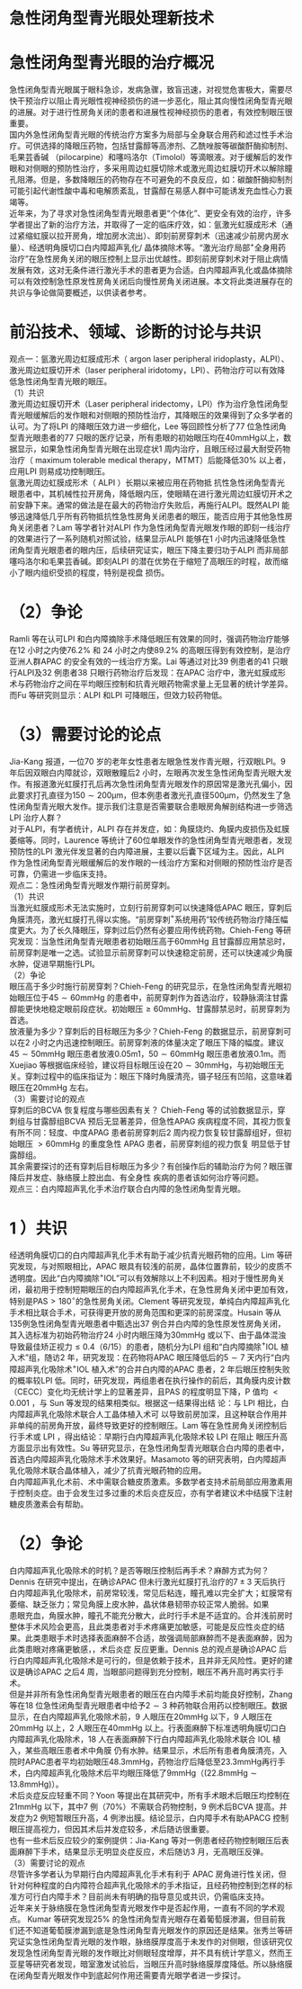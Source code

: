 # 急性闭角型青光眼处理新技术  
#  急性闭角型青光眼的治疗概况  
急性闭角型青光眼属于眼科急诊，发病急骤，致盲迅速，对视觉危害极大，需要尽快干预治疗以阻止青光眼性视神经损伤的进一步恶化，阻止其向慢性闭角型青光眼的进展。对于进行性房角关闭的患者和进展性视神经损伤的患者，有效控制眼压很重要。  
国内外急性闭角型青光眼的传统治疗方案多为局部与全身联合用药和滤过性手术治疗。可供选择的降眼压药物，包括甘露醇等高渗剂、乙酰唑胺等碳酸酐酶抑制剂、毛果芸香碱 （pilocarpine）和噻吗洛尔（Timolol）等滴眼液。对于缓解后的发作眼和对侧眼的预防性治疗，多采用周边虹膜切除术或激光周边虹膜切开术以解除瞳孔阻滞。但是，多数降眼压的药物存在不可避免的不良反应，如：碳酸酐酶抑制剂可能引起代谢性酸中毒和电解质紊乱，甘露醇在易感人群中可能诱发充血性心力衰竭等。  
近年来，为了寻求对急性闭角型青光眼患者更“个体化”、更安全有效的治疗，许多学者提出了新的治疗方法，并取得了一定的临床疗效，如：氩激光虹膜成形术（通过紧缩虹膜以拉开房角，增加房水流出）、即刻前房穿刺术（迅速减少前房内房水量）、经透明角膜切口白内障超声乳化/ 晶体摘除术等。“激光治疗局部$^+$全身用药治疗”在急性房角关闭的眼压控制上显示出优越性。即刻前房穿刺术对于阻止病情发展有效，这对无条件进行激光手术的患者更为合适。白内障超声乳化或晶体摘除可以有效控制急性原发性房角关闭后向慢性房角关闭进展。本文将此类进展存在的共识与争论做简要概述，以供读者参考。  
#  前沿技术、领域、诊断的讨论与共识  
观点一：氩激光周边虹膜成形术（ argon laser peripheral  iridoplasty，ALPI）、激光周边虹膜切开术（laser peripheral iridotomy，LPI）、药物治疗可以有效降低急性闭角型青光眼的眼压。  
（1）共识  
激光周边虹膜切开术（Laser peripheral iridectomy，LPI）作为治疗急性闭角型青光眼缓解后的发作眼和对侧眼的预防性治疗，其降眼压的效果得到了众多学者的认可。为了将LPI 的降眼压效力进一步细化，Lee 等回顾性分析了77 位急性闭角型青光眼患者的77 只眼的医疗记录，所有患眼的初始眼压均在$40\mathrm{mmHg}$以上，数据显示，如果急性闭角型青光眼在出现症状1 周内治疗，且眼压经过最大耐受药物治疗（ maximum tolerable medical  therapy，MTMT）后能降低$30\%$ 以上者，应用LPI 则易成功控制眼压。  
氩激光周边虹膜成形术（ ALPI ）长期以来被应用在药物抵 抗性急性闭角型青光眼患者中，其机械性拉开房角，降低眼内压，使眼睛在进行激光周边虹膜切开术之前安静下来。通常的做法是在最大的药物治疗失败后，再施行ALPI。既然ALPI 能够迅速降低几乎所有药物抵抗性急性房角关闭患者的眼压，能否应用于其他急性房角关闭患者？Lam 等学者针对ALPI 作为急性闭角型青光眼发作眼的即刻一线治疗的效果进行了一系列随机对照试验，结果显示ALPI 能够在1 小时内迅速降低急性闭角型青光眼患者的眼内压，后续研究证实，眼压下降主要归功于ALPI 而非局部噻吗洛尔和毛果芸香碱。即刻ALPI 的潜在优势在于缩短了高眼压的时程，故而缩小了眼内组织受损的程度，特别是视盘 损伤。  
# （2）争论  
Ramli 等在认可LPI 和白内障摘除手术降低眼压有效果的同时，强调药物治疗能够在12 小时之内使$76.2\%$ 和 24 小时之内使$89.2\%$ 的高眼压得到有效控制，是治疗亚洲人群APAC 的安全有效的一线治疗方案。Lai 等通过对比39 例患者的41 只眼行ALPI及32 例患者38 只眼行药物治疗后发现：在APAC 治疗中，激光虹膜成形术与药物治疗之间在平均眼压控制和抗青光眼药物需求量上无显著的统计学差异。而Fu 等研究则显示：ALPI 和LPI 可降眼压，但效力较药物低。  
# （3）需要讨论的论点  
Jia-Kang 报道，一位70 岁的老年女性患者左眼急性发作青光眼，行双眼LPI。9 年后因双眼白内障就诊，双眼散瞳后2 小时，左眼再次发生急性闭角型青光眼大发作。有报道激光虹膜打孔后再次急性闭角型青光眼发作的原因常是激光孔偏小，因此要求打孔直径为$150\sim200\upmu\mathrm{m}$，但本例患者激光孔直径$500\upmu\mathrm{m}$，仍然发生了急性闭角型青光眼大发作。提示我们注意是否需要联合患眼房角解剖结构进一步筛选LPI 治疗人群？  
对于ALPI，有学者统计，ALPI 存在并发症，如：角膜烧灼、角膜内皮损伤及虹膜萎缩等。同时，Laurence 等统计了60位单眼发作的急性闭角型青光眼患者，发现预防性的LPI 激光伴发显著的白内障进展，主要以后囊下区域为主。因此，ALPI 作为急性闭角型青光眼缓解后的发作眼的一线治疗方案和对侧眼的预防性治疗是否可靠，仍需进一步临床支持。  
观点二：急性闭角型青光眼发作期行前房穿刺。  
（1）共识  
当激光虹膜成形术无法实施时，立刻行前房穿刺可以快速降低APAC 眼压，穿刺后角膜清亮，激光虹膜打孔得以实施。“前房穿刺$^+$系统用药”较传统药物治疗降压幅度更大。为了长久降眼压，穿刺过后仍然有必要应用传统药物。Chieh-Feng 等研究发现：当急性闭角型青光眼患者初始眼压高于$60\mathrm{mmHg}$ 且甘露醇应用禁忌时，前房穿刺是唯一之选。试验显示前房穿刺可以快速稳定前房，还可以快速减少角膜水肿，促进早期施行LPI。  
（2）争论  
眼压高于多少时施行前房穿刺？Chieh-Feng 的研究显示，在急性闭角型青光眼初始眼压位于$45\sim60\mathrm{mmHg}$ 的患者中，前房穿刺作为首选治疗，较静脉滴注甘露醇能更快地稳定眼前段症状。初始眼压$\geqslant60\mathrm{mmHg}$、甘露醇禁忌时，前房穿刺为首选。  
放液量为多少？穿刺后的目标眼压为多少？Chieh-Feng 的数据显示，前房穿刺可以在2 小时之内迅速控制眼压。前房穿刺液的体量决定了眼压下降的幅度。建议$45\sim50\mathrm{mmHg}$ 眼压患者放液$0.05\mathrm{m}1$，$50\sim60\mathrm{mmHg}$ 眼压患者放液$0.1\mathrm{{m}}$。而Xuejiao 等根据临床经验，建议将目标眼压设在$20\sim30\mathrm{mmHg}$，与初始眼压无关。穿刺过程中的临床指证为：眼压下降时角膜清亮，镊子轻压有凹陷，这意味着眼压在$20\mathrm{mmHg}$ 左右。  
（3）需要讨论的观点  
穿刺后的BCVA 恢复程度与哪些因素有关？ Chieh-Feng 等的试验数据显示，穿刺组与甘露醇组BCVA 预后无显著差异，但急性APAG 疾病程度不同，其视力恢复有所不同：轻度、中度APAG 患者前房穿刺后2 周内视力恢复较甘露醇组好，但初始眼压 $>60\mathrm{mmHg}$  的重度急性 APAG  患者，前房穿刺组的视力恢复 明显低于甘露醇组。  
其余需要探讨的还有穿刺后目标眼压为多少？有创操作后的辅助治疗为何？眼压骤降后并发症、脉络膜上腔出血、有全身性 疾病的患者该如何治疗等问题。  
观点三：白内障超声乳化手术治疗联合白内障的急性闭角型青光眼。  
# 1 ）共识  
经透明角膜切口的白内障超声乳化手术有助于减少抗青光眼药物的应用。Lim 等研究发现，与对照眼相比，APAC 眼具有较浅的前房，晶体位置靠前，较少的皮质不透明度。因此“白内障摘除$^+$IOL”可以有效解除以上不利因素。相对于慢性房角关闭，最初用于控制短期眼压的白内障超声乳化手术，在急性房角关闭中更加有效，特别是$\mathrm{PAS}>180^{\circ}$的急性房角关闭。Clement 等研究发现，单纯白内障超声乳化手术相比联合手术，可获得更开放的房角范围和更深的前房深度。Husain 等从135例急性闭角型青光眼患者中甄选出37 例合并白内障的急性原发性房角关闭，其入选标准为初始药物治疗24 小时内眼压降为$30\mathrm{mmHg}$ 或以下、由于晶体混浊导致最佳矫正视力$\leqslant0.4$（6/15）的患者，随机分为LPI 组和“白内障摘除$^+$IOL 植入术”组，随访2 年，研究发现：在药物将APAC 眼压降低后的$5\sim7$ 天内行“白内障超声乳化吸除术$^+$IOL 植入术”的合并白内障的APAC 患者，2 年后眼压控制失败的概率较LPI 低。同时，研究发现，两组患者在执行操作的前后，其角膜内皮计数（CECC）变化均无统计学上的显著差异，且PAS 的程度明显下降，P 值均 $<0.001$ ，与 Sun  等发现的结果相类似。根据这一结果得出结 论：与 LPI  相比，白内障超声乳化吸除术联合人工晶体植入术可 以导致前房加深，且这种联合作用并非单纯的前房角开放，最终导致更好的控制眼压。Lam 等在急性房角关闭控制后行手术或 LPI ，得出结论：早期行白内障超声乳化吸除术较 LPI  在阻止 眼压升高方面显示出有效性。Su 等研究显示，在急性闭角型青光眼联合白内障的患者中，首选白内障超声乳化吸除术手术效果好。Masamoto 等的研究表明，白内障超声乳化吸除术联合晶体植入，减少了抗青光眼药物的应用。  
白内障超声乳化术前、术中需联合糖皮质激素。多数学者支持术前局部应用激素用于控制炎症。由于会发生过多过重的术后炎症反应，亦有学者建议术中结膜下注射糖皮质激素会有帮助。  
# （2）争论  
白内障超声乳化吸除术的时机？是否等眼压控制后再手术？麻醉方式为何？Dennis 在研究中提出，在确诊APAC 但未行激光虹膜打孔治疗的$7\pm3$ 天后执行白内障超声乳化吸除术，前房常较浅，常见后粘连，瞳孔难以完全扩大；虹膜常有萎缩、缺乏张力；常见角膜上皮水肿，晶状体悬韧带亦较正常人脆弱。如果  
患眼充血，角膜水肿，瞳孔不能充分散大，此时行手术是不适宜的。合并浅前房时整体手术风险会更高，且此类患者对手术疼痛更加敏感，可能是反应性炎症的结果。此类患眼手术时选择表面麻醉不合适，故强调局部麻醉而不是表面麻醉，因为此类患眼对疼痛更敏感，，术后炎症 反应更重。Dennis 总的观点是确诊APAC 后行白内障超声乳化吸除术是可行的，但是依赖于技术，且并非无风险性。更好的建议是确诊APAC 之后4 周，当眼部问题得到充分控制，眼压不再升高时再实行手术。  
但是并非所有急性闭角型青光眼患者的眼压在白内障手术前均能良好控制，Zhang 等在18 位急性闭角型青光眼患者中给予$2\sim3$ 种药物联合用药以控制眼压。数据显示，在白内障超声乳化吸除术前，9 人眼压在$20\mathrm{mmHg}$ 以下，9 人眼压在$20\mathrm{mmHg}$ 以上，2 人眼压在$40\mathrm{mmHg}$ 以上。行表面麻醉下标准透明角膜切口白内障超声乳化吸除术，18 人在表面麻醉下行白内障超声乳化吸除术联合 IOL  植入，某些高眼压患者术中角膜 仍有水肿。结果显示，术后所有患者角膜清亮，入院时APAC患者平均初始眼压$48.3\mathrm{mmHg}$，药物治疗后降低至$23.3\mathrm{mmHg}$再行手术，白内障超声乳化吸除术后平均眼压降低了$9\mathrm{mm}\mathrm{Hg}$（$(22.8\mathrm{mmHg}\sim13.8\mathrm{mmHg})$）。  
术后炎症反应轻重不同？Yoon 等提出在其研究中，所有手术眼术后眼压均控制在$21\mathrm{mmHg}$ 以下，其中7 例（$70\%$）不需联合药物控制，9 例术后BCVA 提高。并发症为2 例短暂眼压升高，4 例渗出膜。结论显示，白内障手术有助APACG 控制眼压提高视力，但因其术后并发症较多，术后随访很重要。  
也有一些术后反应较少的案例提供：Jia-Kang 等对一例患者经药物控制眼压后表面麻醉下手术，结果显示无明显炎症反应，术后随访3 月，无高眼压反弹。  
（3）需要讨论的观点  
尽管许多学者认为早期行白内障超声乳化手术有利于 APAC 房角进行性关闭，但针对何种程度的白内障符合超声乳化吸除术的手术指证，且经药物控制到怎样的标准方可行白内障手术？目前尚未有明确的指导意见或共识，仍需临床支持。  
近年来关于脉络膜在急性闭角型青光眼发作中是否起作用，一直有不同的学术观点。 Kumar 等研究发现$25\%$ 的急性闭角型青光眼存在着葡萄膜渗漏，但目前我们还不知道葡萄膜渗漏到底是急性闭角型青光眼发作的原因还是结果。张秀兰等研究证实急性闭角型青光眼的发作眼，脉络膜厚度高于未发作的对侧眼，但该研究仅发现急性闭角型青光眼的发作眼比对侧眼轻度增厚，并不具有统计学意义，然而王亚星等研究者发现，暗室激发试验后，当眼压升高时脉络膜厚度降低。所以脉络膜在闭角型青光眼发作中到底起何作用还需要青光眼学者进一步探讨。  
